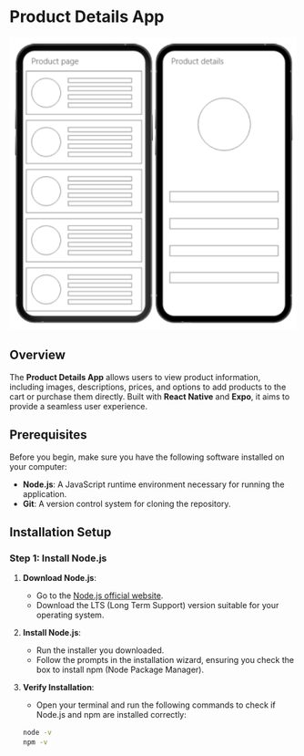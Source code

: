 # Product Details App

![Product Details App](./assets/screens/Screenshot%202024-10-15%20200500.png)

## Overview

The **Product Details App** allows users to view product information, including images, descriptions, prices, and options to add products to the cart or purchase them directly. Built with **React Native** and **Expo**, it aims to provide a seamless user experience.

## Prerequisites

Before you begin, make sure you have the following software installed on your computer:

- **Node.js**: A JavaScript runtime environment necessary for running the application.
- **Git**: A version control system for cloning the repository.

## Installation Setup

### Step 1: Install Node.js

1. **Download Node.js**:
   - Go to the [Node.js official website](https://nodejs.org/).
   - Download the LTS (Long Term Support) version suitable for your operating system.

2. **Install Node.js**:
   - Run the installer you downloaded.
   - Follow the prompts in the installation wizard, ensuring you check the box to install npm (Node Package Manager).

3. **Verify Installation**:
   - Open your terminal and run the following commands to check if Node.js and npm are installed correctly:

   ```bash
   node -v
   npm -v
